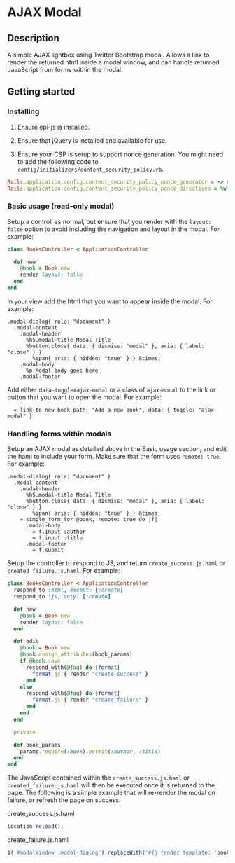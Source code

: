 # AJAX Modal

## Description

A simple AJAX lightbox using Twitter Bootstrap modal. Allows a link to render the returned html inside a modal window,
and can handle returned JavaScript from forms within the modal.

## Getting started

### Installing

1. Ensure epi-js is installed.

2. Ensure that jQuery is installed and available for use.

3. Ensure your CSP is setup to support nonce generation.
You might need to add the following code to `config/initializers/content_security_policy.rb`.

```ruby
Rails.application.config.content_security_policy_nonce_generator = -> request { SecureRandom.base64(16) }
Rails.application.config.content_security_policy_nonce_directives = %w(script-src)
```

### Basic usage (read-only modal)

Setup a controll as normal, but ensure that you render with the `layout: false` option to avoid including the navigation and layout in the modal. For example:

```ruby
class BooksController < ApplicationController

  def new
    @book = Book.new
    render layout: false
  end
end
```

In your view add the html that you want to appear inside the modal. For example:

```haml
.modal-dialog{ role: "document" }
  .modal-content
    .modal-header
      %h5.modal-title Modal Title
      %button.close{ data: { dismiss: "modal" }, aria: { label: "close" } }
        %span{ aria: { hidden: "true" } } &times;
    .modal-body
      %p Modal body goes here
    .modal-footer
```

Add either `data-toggle=ajax-modal` or a class of `ajax-modal` to the link or button that you want to open the modal. For example:

```haml
  = link_to new_book_path, "Add a new book", data: { toggle: "ajax-modal" }
```

### Handling forms within modals

Setup an AJAX modal as detailed above in the Basic usage section, and edit the haml to include your form. Make sure that the form uses `remote: true`. For example:

```haml
.modal-dialog{ role: "document" }
  .modal-content
    .modal-header
      %h5.modal-title Modal Title
      %button.close{ data: { dismiss: "modal" }, aria: { label: "close" } }
        %span{ aria: { hidden: "true" } } &times;
    = simple_form_for @book, remote: true do |f|
      .modal-body
        = f.input :author
        = f.input :title
      .modal-footer
        = f.submit
```

Setup the controller to respond to JS, and return `create_success.js.haml` or `created_failure.js.haml`. For example:

```ruby
class BooksController < ApplicationController
  respond_to :html, except: [:create]
  respond_to :js, only: [:create]

  def new
    @book = Book.new
    render layout: false
  end

  def edit
    @book = Book.new
    @book.assign_attributes(book_params)
    if @book.save
      respond_with(@faq) do |format|
        format.js { render "create_success" }
      end
    else
      respond_with(@faq) do |format|
        format.js { render "create_failure" }
      end
    end
  end

  private

  def book_params
    params.require(:book).permit(:author, :title)
  end
end
```

The JavaScript contained within the `create_success.js.haml` or `created_failure.js.haml` will then be executed once it is returned to the page. The following is a simple example that will re-render the modal on failure, or refresh the page on success.

create_success.js.haml
```javascript
location.reload();
```

create_failure.js.haml
```javascript
$('#modalWindow .modal-dialog').replaceWith('#{j render template: 'books/new' }');
```


